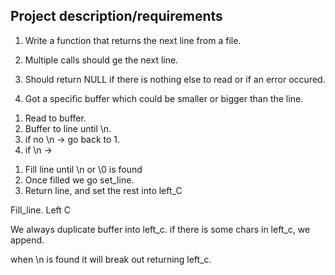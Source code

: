 ## Project description/requirements

1. Write a function that returns the next line from a file.

2. Multiple calls should ge the next line.

3. Should return NULL if there is nothing else to read or if an error occured.

4. Got a specific buffer which could be smaller or bigger than the line.

<!-- Pseudo code -->

1. Read to buffer.
2. Buffer to line until \n.
3. if no \n -> go back to 1.
4. if \n ->

<!--  -->

1. Fill line until \n or \0 is found
2. Once filled we go set_line.
3. Return line, and set the rest into left_C

Fill_line.
Left C

We always duplicate buffer into left_c. if there is some chars in left_c, we append.

when \n is found it will break out returning left_c.
